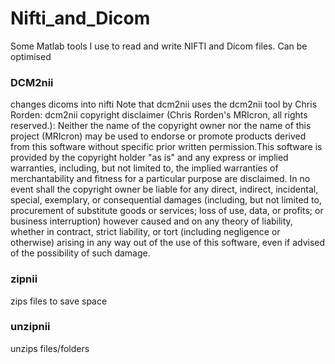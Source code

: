 # Nifti_and_Dicom
Some Matlab tools I use to read and write NIFTI and Dicom files. Can be optimised

### DCM2nii
changes dicoms into  nifti
Note that dcm2nii uses the dcm2nii tool by Chris Rorden:
dcm2nii copyright disclaimer (Chris Rorden's MRIcron, all rights reserved.):
Neither the name of the copyright owner nor the name of this project (MRIcron) may be used to endorse or promote products derived from this software without specific prior written permission.This software is provided by the copyright holder "as is" and any express or implied warranties, including, but not limited to, the implied warranties of merchantability and fitness for a particular purpose are disclaimed. In no event shall the copyright owner be liable for any direct, indirect, incidental, special, exemplary, or consequential damages (including, but not limited to, procurement of substitute goods or services; loss of use, data, or profits; or business interruption) however caused and on any theory of liability, whether in contract, strict liability, or tort (including negligence or otherwise) arising in any way out of the use of this software, even if advised of the possibility of such damage.

### zipnii
zips files to save space

### unzipnii
unzips files/folders
